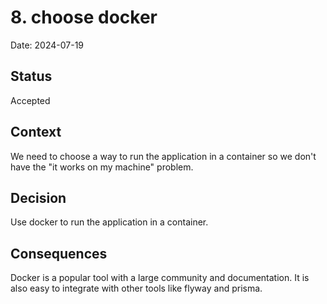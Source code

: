 # 8. choose docker

Date: 2024-07-19

## Status

Accepted

## Context

We need to choose a way to run the application in a container so we don't have the "it works on my machine" problem.

## Decision

Use docker to run the application in a container.

## Consequences

Docker is a popular tool with a large community and documentation. It is also easy to integrate with other tools like flyway and prisma.
